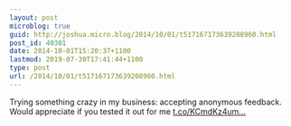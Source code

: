 ```yaml
---
layout: post
microblog: true
guid: http://joshua.micro.blog/2014/10/01/t517167173639208960.html
post_id: 40301
date: 2014-10-01T15:20:37+1100
lastmod: 2019-07-30T17:41:44+1100
type: post
url: /2014/10/01/t517167173639208960.html
---
```

Trying something crazy in my business: accepting anonymous feedback. Would appreciate if you tested it out for me [t.co/KCmdKz4um...](http://t.co/KCmdKz4um8)
